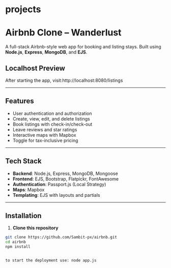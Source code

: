 # projects

#  Airbnb Clone – Wanderlust

A full-stack Airbnb-style web app for booking and listing stays. Built using **Node.js**, **Express**, **MongoDB**, and **EJS**.

##  Localhost Preview

After starting the app, visit:http://localhost:8080/listings


---

##  Features

-  User authentication and authorization
-  Create, view, edit, and delete listings
-  Book listings with check-in/check-out
-  Leave reviews and star ratings
-  Interactive maps with Mapbox
-  Toggle for tax-inclusive pricing

---

##  Tech Stack

- **Backend**: Node.js, Express, MongoDB, Mongoose
- **Frontend**: EJS, Bootstrap, Flatpickr, FontAwesome
- **Authentication**: Passport.js (Local Strategy)
- **Maps**: Mapbox
- **Templating**: EJS with layouts and partials

---

##  Installation

1. **Clone this repository**

```bash
git clone https://github.com/Sambit-px/airbnb.git
cd airbnb
npm install


to start the deployment use: node app.js
